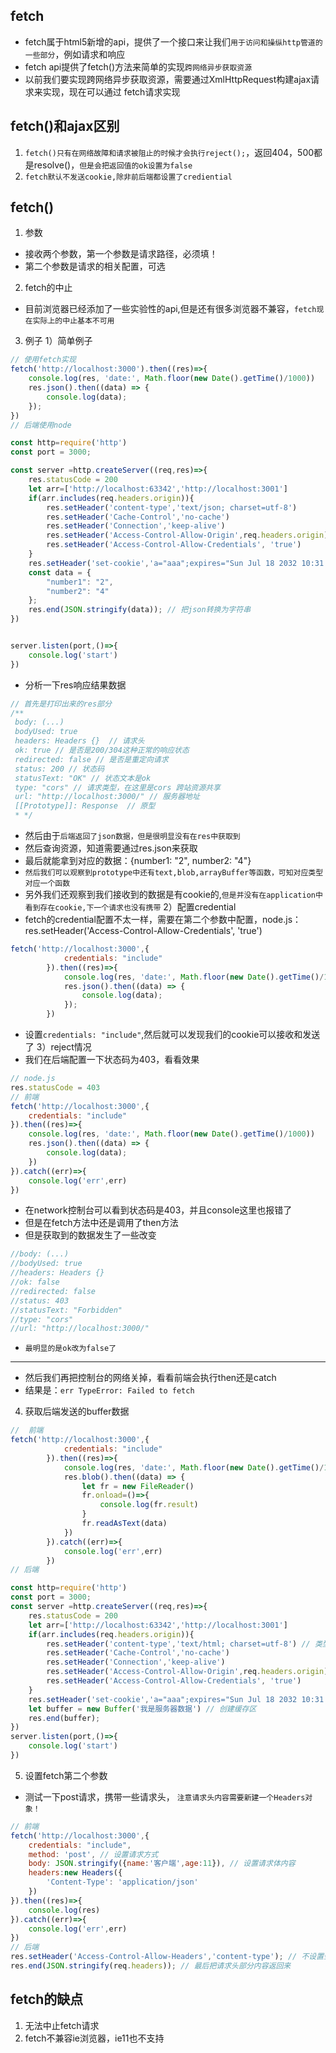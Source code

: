 ## fetch
* fetch属于html5新增的api，提供了一个接口来让我们`用于访问和操纵http管道的一些部分`，例如请求和响应
* fetch api提供了fetch()方法来简单的实现`跨网络异步获取资源`
* 以前我们要实现跨网络异步获取资源，需要通过XmlHttpRequest构建ajax请求来实现，现在可以通过 fetch请求实现

## fetch()和ajax区别
1. `fetch()只有在网络故障和请求被阻止的时候才会执行reject();`，返回404，500都是resolve()，`但是会把返回值的ok设置为false`
2. `fetch默认不发送cookie,除非前后端都设置了crediential`

## fetch()
1. 参数
* 接收两个参数，第一个参数是请求路径，必须填！
* 第二个参数是请求的相关配置，可选
2. fetch的中止
* 目前浏览器已经添加了一些实验性的api,但是还有很多浏览器不兼容，`fetch现在实际上的中止基本不可用`
3. 例子
1）简单例子
```javascript
// 使用fetch实现
fetch('http://localhost:3000').then((res)=>{
    console.log(res, 'date:', Math.floor(new Date().getTime()/1000))
    res.json().then((data) => {
        console.log(data);
    });
})
// 后端使用node

const http=require('http')
const port = 3000;

const server =http.createServer((req,res)=>{
    res.statusCode = 200
    let arr=['http://localhost:63342','http://localhost:3001']
    if(arr.includes(req.headers.origin)){
        res.setHeader('content-type','text/json; charset=utf-8')
        res.setHeader('Cache-Control','no-cache')
        res.setHeader('Connection','keep-alive')
        res.setHeader('Access-Control-Allow-Origin',req.headers.origin) // req.headers.origin
        res.setHeader('Access-Control-Allow-Credentials', 'true')
    }
    res.setHeader('set-cookie','a="aaa";expires="Sun Jul 18 2032 10:31:45";domain=localhost')
    const data = {
        "number1": "2",
        "number2": "4"
    };
    res.end(JSON.stringify(data)); // 把json转换为字符串
})


server.listen(port,()=>{
    console.log('start')
})

```
* 分析一下res响应结果数据
```javascript
// 首先是打印出来的res部分
/**
 body: (...)
 bodyUsed: true
 headers: Headers {}  // 请求头
 ok: true // 是否是200/304这种正常的响应状态
 redirected: false // 是否是重定向请求
 status: 200 // 状态码
 statusText: "OK" // 状态文本是ok
 type: "cors" // 请求类型，在这里是cors 跨站资源共享
 url: "http://localhost:3000/" // 服务器地址
 [[Prototype]]: Response  // 原型
 * */
```
* 然后由于`后端返回了json数据，但是很明显没有在res中获取到`
* 然后查询资源，知道需要通过res.json来获取
* 最后就能拿到对应的数据：{number1: "2", number2: "4"}
* `然后我们可以观察到prototype中还有text,blob,arrayBuffer等函数，可知对应类型对应一个函数`
* 另外我们还观察到我们接收到的数据是有cookie的,`但是并没有在application中看到存在cookie,下一个请求也没有携带`
2）配置credential
* fetch的credential配置不太一样，需要在第二个参数中配置，node.js：res.setHeader('Access-Control-Allow-Credentials', 'true')
```javascript
fetch('http://localhost:3000',{
            credentials: "include"
        }).then((res)=>{
            console.log(res, 'date:', Math.floor(new Date().getTime()/1000))
            res.json().then((data) => {
                console.log(data);
            });
        })
```
* 设置`credentials: "include"`,然后就可以发现我们的cookie可以接收和发送了
3）reject情况
* 我们在后端配置一下状态码为403，看看效果
```javascript
// node.js
res.statusCode = 403
// 前端
fetch('http://localhost:3000',{
    credentials: "include"
}).then((res)=>{
    console.log(res, 'date:', Math.floor(new Date().getTime()/1000))
    res.json().then((data) => {
        console.log(data);
    })
}).catch((err)=>{
    console.log('err',err)
})
```
* 在network控制台可以看到状态码是403，并且console这里也报错了
* 但是在fetch方法中还是调用了then方法
* 但是获取到的数据发生了一些改变
```javascript
//body: (...)
//bodyUsed: true
//headers: Headers {}
//ok: false
//redirected: false
//status: 403
//statusText: "Forbidden"
//type: "cors"
//url: "http://localhost:3000/"
```
* `最明显的是ok改为false了`
---
* 然后我们再把控制台的网络关掉，看看前端会执行then还是catch
* 结果是：`err TypeError: Failed to fetch`
4) 获取后端发送的buffer数据
```javascript
//  前端
fetch('http://localhost:3000',{
            credentials: "include"
        }).then((res)=>{
            console.log(res, 'date:', Math.floor(new Date().getTime()/1000))
            res.blob().then((data) => {
                let fr = new FileReader()
                fr.onload=()=>{
                    console.log(fr.result)
                }
                fr.readAsText(data)
            })
        }).catch((err)=>{
            console.log('err',err)
        })
// 后端

const http=require('http')
const port = 3000;
const server =http.createServer((req,res)=>{
    res.statusCode = 200
    let arr=['http://localhost:63342','http://localhost:3001']
    if(arr.includes(req.headers.origin)){
        res.setHeader('content-type','text/html; charset=utf-8') // 类型为text/html
        res.setHeader('Cache-Control','no-cache')
        res.setHeader('Connection','keep-alive')
        res.setHeader('Access-Control-Allow-Origin',req.headers.origin) // req.headers.origin
        res.setHeader('Access-Control-Allow-Credentials', 'true')
    }
    res.setHeader('set-cookie','a="aaa";expires="Sun Jul 18 2032 10:31:45";domain=localhost')
    let buffer = new Buffer('我是服务器数据') // 创建缓存区
    res.end(buffer);
})
server.listen(port,()=>{
    console.log('start')
})
```
5) 设置fetch第二个参数
* 测试一下post请求，携带一些请求头， `注意请求头内容需要新建一个Headers对象！`
```javascript
// 前端
fetch('http://localhost:3000',{
    credentials: "include",
    method: 'post', // 设置请求方式
    body: JSON.stringify({name:'客户端',age:11}), // 设置请求体内容
    headers:new Headers({
        'Content-Type': 'application/json'
    })
}).then((res)=>{
    console.log(res)
}).catch((err)=>{
    console.log('err',err)
})
// 后端
res.setHeader('Access-Control-Allow-Headers','content-type'); // 不设置会跨域。
res.end(JSON.stringify(req.headers)); // 最后把请求头部分内容返回来
```

## fetch的缺点
1. 无法中止fetch请求
2. fetch不兼容ie浏览器，ie11也不支持

